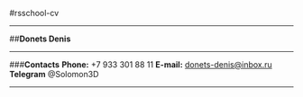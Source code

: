 #rsschool-cv
*****
##**Donets Denis**
*****
###**Contacts**
**Phone:** +7 933 301 88 11
**E-mail:** donets-denis@inbox.ru
**Telegram** @Solomon3D

******
